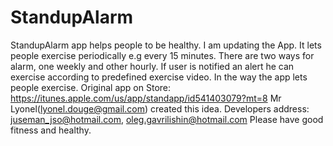 # StandupAlarm
StandupAlarm app helps people to be healthy.
I am updating the App.
It lets people exercise periodically e.g every 15 minutes.
There are two ways for alarm, one weekly and other hourly.
If user is notified an alert he can exercise according to 
predefined exercise video.
In the way the app lets people exercise.
Original app on Store: https://itunes.apple.com/us/app/standapp/id541403079?mt=8
Mr Lyonel(lyonel.douge@gmail.com) created this idea.
Developers address: juseman_jso@hotmail.com, oleg.gavrilishin@hotmail.com
Please have good fitness and healthy.
